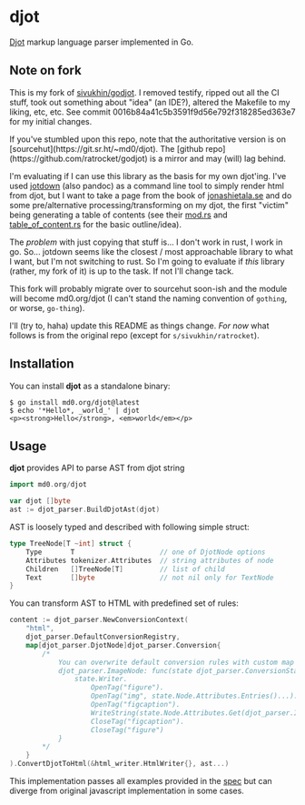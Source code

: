 # djot

[Djot](https://github.com/jgm/djot) markup language parser implemented
in Go.

## Note on fork

This is my fork of
[sivukhin/godjot](https://github.com/sivukhin/godjot).  I removed
testify, ripped out all the CI stuff, took out something about "idea"
(an IDE?), altered the Makefile to my liking, etc, etc.  See commit
0016b84a41c5b3591f9d56e792f318285ed363e7 for my initial changes.

<aside>
If you've stumbled upon this repo, note that the authoritative version
is on [sourcehut](https://git.sr.ht/~md0/djot).  The [github
repo](https://github.com/ratrocket/godjot) is a mirror and may (will)
lag behind.
</aside>

I'm evaluating if I can use this library as the basis for my own
djot'ing.  I've used [jotdown](https://github.com/hellux/jotdown) (also
pandoc) as a command line tool to simply render html from djot, but I
want to take a page from the book of
[jonashietala.se](https://www.jonashietala.se/blog/2024/02/02/blogging_in_djot_instead_of_markdown/)
and do some pre/alternative processing/transforming on my djot, the
first "victim" being generating a table of contents (see their
[mod.rs](https://github.com/treeman/jonashietala/blob/master/src/markup/djot/mod.rs)
and
[table_of_content.rs](https://github.com/treeman/jonashietala/blob/master/src/markup/djot/table_of_content.rs)
for the basic outline/idea).

The *problem* with just copying that stuff is... I don't work in rust, I
work in go.  So... jotdown seems like the closest / most approachable
library to what I want, but I'm not switching to rust.  So I'm going to
evaluate if *this* library (rather, my fork of it) is up to the task.
If not I'll change tack.

This fork will probably migrate over to sourcehut soon-ish and the
module will become md0.org/djot (I can't stand the naming convention of
`gothing`, or worse, `go-thing`).

I'll (try to, haha) update this README as things change.  *For now* what
follows is from the original repo (except for `s/sivukhin/ratrocket`).

## Installation

You can install **djot** as a standalone binary:

```shell
$ go install md0.org/djot@latest
$ echo '*Hello*, _world_' | djot
<p><strong>Hello</strong>, <em>world</em></p>
```

## Usage

**djot** provides API to parse AST from djot string

``` go
import md0.org/djot

var djot []byte
ast := djot_parser.BuildDjotAst(djot)
```

AST is loosely typed and described with following simple struct:

```go
type TreeNode[T ~int] struct {
    Type       T                     // one of DjotNode options
    Attributes tokenizer.Attributes  // string attributes of node
    Children   []TreeNode[T]         // list of child
    Text       []byte                // not nil only for TextNode
}
```

You can transform AST to HTML with predefined set of rules:

```go
content := djot_parser.NewConversionContext(
    "html",
    djot_parser.DefaultConversionRegistry,
    map[djot_parser.DjotNode]djot_parser.Conversion{
        /*
            You can overwrite default conversion rules with custom map
            djot_parser.ImageNode: func(state djot_parser.ConversionState, next func(c djot_parser.Children)) {
                state.Writer.
                    OpenTag("figure").
                    OpenTag("img", state.Node.Attributes.Entries()...).
                    OpenTag("figcaption").
                    WriteString(state.Node.Attributes.Get(djot_parser.ImgAltKey)).
                    CloseTag("figcaption").
                    CloseTag("figure")
            }
        */
    }
).ConvertDjotToHtml(&html_writer.HtmlWriter{}, ast...)
```

This implementation passes all examples provided in the
[spec](https://htmlpreview.github.io/?https://github.com/jgm/djot/blob/master/doc/syntax.html)
but can diverge from original javascript implementation in some cases.
